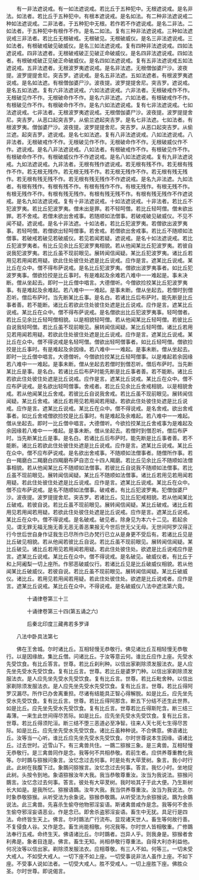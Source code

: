 <!-- { "loadSidebar": true } -->
　　有一非法遮说戒。有一如法遮说戒。若比丘于五种犯中。无根遮说戒。是名非法。如法者。若比丘于五种犯中。有根本遮说戒。是名如法。有二种非法遮说戒二种如法遮说戒。二非法者。于五种犯中无根。若作若不作遮说戒。是名二非法。二如法者。于五种犯中有根作不作。是名二如法。复有三种非法遮说戒。三种如法遮说戒三非法者。若比丘无根破戒。无根破见。无根破威仪。是名三非法遮说戒。三如法者。有根破戒破见破威仪。是名三如法遮说戒。复有四种非法遮说戒。四如法遮说戒。四非法遮者。无根破戒破正见破正命破威仪。是名四非法遮说戒。四如法者。有根破戒破正见破正命破威仪。是名四如法遮说戒。复有五非法遮说戒五如法遮说戒。五非法遮者。无根波罗夷遮说戒。是名非法遮。无根僧伽婆尸沙。波夜提。波罗提提舍尼。突吉罗。遮说戒。是名五非法遮。五如法遮者。有根波罗夷遮说戒。是名如法遮。有根僧伽婆尸沙。波夜提。波罗提提舍尼。突吉罗。遮说戒。是名五如法遮。复有六非法遮说戒。六如法遮说戒。六非法者。无根破戒作不作。无根破见作不作。无根破命作不作。是名六非法遮。六如法者。有根破戒作不作。有根破见作不作。有根破命作不作。是名六如法遮说戒。复有七非法遮说戒。七如法遮说戒。七非法者。无根波罗夷遮说戒。无根僧伽婆尸沙。波夜提。波罗提提舍尼。突吉罗。从恶口起突吉罗。从偷兰遮起突吉罗。是名七非法遮。七如法者。有根波罗夷。僧伽婆尸沙。波夜提。波罗提提舍尼。突吉罗。从恶口起突吉罗。从偷兰遮。起突吉罗。遮说戒。是名七如法遮。复有八非法遮说戒。八如法遮说戒。八非法者。无根破戒作不作。无根破见作不作。无根破命作不作。无根破威仪作不作。遮说戒。是名八非法遮说戒。八如法者。有根破戒作不作。有根破见作不作。有根破命作不作。有根破威仪作不作遮说戒。是名八如法遮说戒。复有九非法遮说戒。九如法遮说戒。九非法者。无根有残作遮说戒。若无根有残不作。若无根有残作不作。若无根无残作。若无根无残不作。若无根无残作不作。若无根有残无残作。若无根有残无残不作。若无根有残无残作不作遮说戒。是名九非法遮。九如法者。有根有残作。有根有残不作。有根有残作不作。有根无残作。有根无残不作。有根无残作不作。有根有残无残作。有根有残无残不作。有根有残无残作不作遮说戒。是名九如法遮说戒。复有十非法遮说戒。十如法遮说戒。十非法者。若比丘不犯波罗夷。若比丘犯波罗夷。僧未出是罪。若不轻呵僧。若比丘轻呵僧。僧未欲出罪。若不舍戒。若僧未欲出舍戒事。若随顺如法僧事。若破戒破见破威仪。不见不闻不疑。遮说戒。是名十非法遮。十如法者。若比丘犯波罗夷。若僧欲出波罗夷事。若轻呵僧。若僧欲出轻呵僧事。若舍戒。若僧欲出舍戒事。若比丘不随顺如法僧事。若破戒若破见若破威仪。若见若闻若疑。遮说戒。是名十如法遮说戒。若比丘犯波罗夷者。有比丘见余比丘犯波罗夷相貌。若从他闻某比丘犯波罗夷。若彼自说我犯波罗夷。若比丘虽不现前眼见。展转闻信闻疑。某比丘犯波罗夷。诸比丘若用见若用闻若用疑。欲此住处彼住处遮是比丘说戒。应作是言。遮某比丘说戒。某比丘在众中。僧不得布萨说戒。是名比丘犯波罗夷。僧欲出波罗夷事者。如比丘犯波罗夷事。僧欲捡挍是比丘事时。有是难起及余难若八难中一一难起是。事未决断。僧从坐起去。即时一比丘僧中唱言。大德僧听。今僧欲捡挍某比丘犯波罗夷事。有是难起及余难起。若八难中一一难起。是事未断。僧从坐起去。若僧时到僧忍听。僧后布萨时。当先断某比丘事。是名白。若诸比丘后布萨时。能先断是比丘事者善。若不能断。诸比丘若欲此住处彼住处遮是比丘说戒。应作是言。遮某比丘说戒。某比丘在众中。僧不得布萨说戒。是名僧欲出比丘犯波罗夷事。轻呵僧者。若比丘见余比丘轻呵僧相貌。以是相貌轻呵僧。若从他闻某比丘轻呵僧。若彼比丘自说我轻呵僧。若比丘虽不现前眼见。展转闻信闻疑。某比丘轻呵僧。诸比丘若用见若用闻若用疑。若欲此住处彼住处遮是比丘说戒。应作是言。遮某比丘说戒。某比丘在众中。僧不得说戒是名轻呵僧。僧欲出轻呵僧事者。如比丘轻呵僧。僧欲捡挍是比丘事时。有是难起及余因缘。若八难中一一难起。是事未断。僧从坐起去。即时一比丘僧中唱言。大德僧听。今僧欲捡挍某比丘轻呵僧事。以是难起若余因缘若八难中一一难起。是事未断。僧从坐起去若僧时到僧忍听。僧后布萨时。当先断某比丘是事。是名白。若诸比丘后布萨时能先断是比丘事者善。若不能断。诸比丘若欲此住处彼住处遮是比丘说戒。应作是言。遮某比丘说戒。某比丘在众中。僧不应布萨说戒。是名欲出轻呵僧事。舍戒者。若比丘见余比丘舍戒相貌。以是相貌舍戒。若从他闻某比丘舍戒。若彼比丘自说我舍戒。若比丘虽不现前眼见。展转闻信闻疑。某比丘舍戒。诸比丘若用见若用闻若用疑。若欲此住处彼住处遮是比丘说戒。应作是言。遮某比丘说戒。某比丘在众中。僧不得说戒。是名舍戒。欲出舍戒事者。如比丘舍戒僧欲捡挍是比丘事时。有是难起及余难起。若八难中一一难起。僧从坐起去。即时一比丘僧中唱言。大德僧听。今欲捡挍某比丘舍戒事为是难起及余因缘若八难中一一难起。是事未断。僧从坐起去。若僧时到僧忍听。僧后布萨时。当先断某比丘是事。是名白。若诸比丘后布萨时。能先断是比丘事者善。若不能断。诸比丘若欲此住处彼住处遮是比丘说戒。应作是言。遮某比丘说戒。某比丘在众中。僧不应布萨说戒。是名欲出舍戒事。不随顺如法僧事者。随僧所作事。若白一羯磨白二羯磨白四羯磨布萨自恣立十四人羯磨。若比丘见余比丘不随顺如法僧事相貌。若从他闻某比丘不随顺如法僧事。若彼比丘自说我不随顺如法僧事。若比丘虽不现前眼见。展转闻信闻疑。某比丘不随顺如法僧事。诸比丘若用见若用闻若用疑。若此住处彼住处遮是比丘说戒。应作是言。遮某比丘说戒。某比丘在众中。僧不应布萨说戒。是名不随顺如法僧事。破戒者。有比丘犯波罗夷。犯僧伽婆尸沙。波夜提。波罗提提舍尼。突吉罗。若诸比丘。见比丘犯戒相貌。若从他闻某比丘破戒。若彼自说。若比丘虽不现前眼见。展转闻信闻疑。某比丘破戒。诸比丘若用见若用闻若用疑。若欲此住处彼住处遮是比丘说戒。应作是言。遮某比丘说戒。某比丘在众中。僧不得说戒。是名破戒。破见者。除身见为本六十二见。若起余见。谓无罪无福无施无善无恶无善恶果报无今世后世无父无母。无世间阿罗汉得正行今世后世自身作证我生已尽所作已办梵行已立从是身更不受后有。若诸比丘见是比丘破见相貌。若从他闻若彼比丘自说。若比丘虽不现前眼见。展转闻信闻疑。某比丘破见。诸比丘若用见若用闻若用疑。若此住处彼住处。欲遮是比丘说戒应作是言。遮某比丘说戒。某比丘在众中。僧不得说戒。是名破见。破威仪者。有比丘于和上阿阇梨一切上座所。作邪恶破威仪行。若诸比丘见是比丘破威仪相貌。若从他闻某比丘破威仪。若彼自说。若比丘虽不现前眼见。展转闻信闻疑。某比丘破威仪。诸比丘。若用见若用闻若用疑。若此住处彼住处。欲遮是比丘说戒者。应作是言。遮某比丘说戒。某比丘在众中。不得说戒。是名破威仪八法中遮法第六竟。

　　　　十诵律卷第三十三



　　　　十诵律卷第三十四(第五诵之六)

　　　　后秦北印度三藏弗若多罗译

　　八法中卧具法第七

　　佛在王舍城。尔时诸比丘。互相轻慢无恭敬行。佛见诸比丘互相轻慢无恭敬行。以是因缘故。集比丘僧。问诸比丘。于汝等意云何。谁比丘应作上座。先受水先受饮食。有比丘答言。世尊。若比丘刹利种。以信出家剃除须发服法衣。是人应先坐先受水先受饮食。复有比丘言。世尊。若比丘是婆罗门种。以信出家剃除须发服法衣。是人应先坐先受水先受饮食。复有比丘言。世尊。若比丘毗舍种。以信出家剃除须发服法衣。是人应先坐先受水先受饮食。复有比丘言。世尊。若比丘得阿罗汉漏尽。所作已办舍离重担。尽诸有结能具正智心得解脱。如是比丘。应先坐先受水先受饮食。复有比丘言。世尊。若比丘得阿那含。断五下分结不还生此世界。如是比丘。应先坐先受水先受饮食。复有比丘言。世尊若比丘得斯陀含。断三结三毒薄。一来生此世间得尽苦际。如是比丘。应先坐先受水先受饮食。复有比丘言。世尊。若比丘得须陀洹。断三结不堕三恶道必至净智。往来人天七死七生得尽苦际。如是比丘。应先坐先受水先受饮食。诸比丘虽种种说。不合佛意。佛语诸比丘。汝等当一心听。谁比丘应先坐先受水先受饮食。尔时世尊说本生因缘。语诸比丘。过去世时。近雪山下。有三禽兽共住。一鵽二猕猴三象。是三禽兽。互相轻慢无恭敬行。是三禽兽同作是念。我等何不共相恭敬。若前生者。应供养尊重教化我等。尔时鵽与猕猴问象言。汝忆念过去何事。时是处有大荜茇树。象言。我小时行此。此树在我腹下过。象鵽问猕猴言。汝忆念过去何事。答言。我忆小时。坐地捉此树。头按令到地。象语猕猴汝年大我。我当恭敬尊重汝。汝当为我说法。猕猴问鵽言。汝忆念过去何事。答言。彼处有大荜茇树。我时啖其子于此大便。乃生斯树长大如是。是我所忆。猕猴语鵽。汝年大我。我当供养尊重汝。汝当为我说法。尔时象恭敬猕猴。从听受法为余象说。猕猴恭敬鵽。从听受法为余猕猴说。鵽为余鵽说法。此三禽兽。先喜杀生偷夺他物邪淫妄语。斯诸禽兽咸作是念。我等何不舍杀生偷夺邪淫妄语恶业。作是念已。即舍杀盗邪淫妄语。畜生中无犹。具足行是四法。命终皆生天上。佛言。尔时鵽法广行流布。显现诸天世人。畜生等何故行善。不复侵食人谷。又作是念。畜生尚能相敬。何况我等。尔时世人皆相敬重。广修鵽法奉行五戒。命终生天。佛语诸比丘。尔时鵽者。岂异人乎。则我身是。猕猴者舍利弗是。象者目连是。佛言。畜生无知。尚相恭敬行尊重法。自得大利亦利益他。何况汝等以信出家。剃除须发服法衣。应相尊敬。有三人不如。何等三。一切未受大戒人。不如受大戒人。一切下座不如上座。一切受事说非法人虽作上座。不如下座。不受事人说如法者。一切受大戒人。胜不受戒人。一切上座胜下座。佛胜众圣。尔时世尊。即说偈言。
